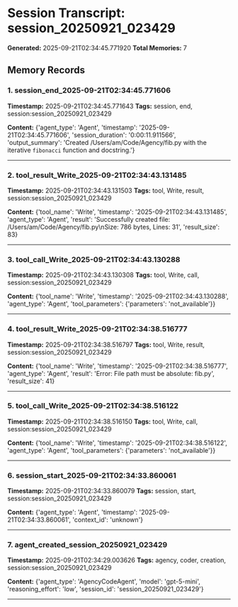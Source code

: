 # Session Transcript: session_20250921_023429

**Generated:** 2025-09-21T02:34:45.771920
**Total Memories:** 7

## Memory Records

### 1. session_end_2025-09-21T02:34:45.771606

**Timestamp:** 2025-09-21T02:34:45.771643
**Tags:** session, end, session:session_20250921_023429

**Content:** {'agent_type': 'Agent', 'timestamp': '2025-09-21T02:34:45.771606', 'session_duration': '0:00:11.911566', 'output_summary': 'Created /Users/am/Code/Agency/fib.py with the iterative `fibonacci` function and docstring.'}

---

### 2. tool_result_Write_2025-09-21T02:34:43.131485

**Timestamp:** 2025-09-21T02:34:43.131503
**Tags:** tool, Write, result, session:session_20250921_023429

**Content:** {'tool_name': 'Write', 'timestamp': '2025-09-21T02:34:43.131485', 'agent_type': 'Agent', 'result': 'Successfully created file: /Users/am/Code/Agency/fib.py\\nSize: 786 bytes, Lines: 31', 'result_size': 83}

---

### 3. tool_call_Write_2025-09-21T02:34:43.130288

**Timestamp:** 2025-09-21T02:34:43.130308
**Tags:** tool, Write, call, session:session_20250921_023429

**Content:** {'tool_name': 'Write', 'timestamp': '2025-09-21T02:34:43.130288', 'agent_type': 'Agent', 'tool_parameters': {'parameters': 'not_available'}}

---

### 4. tool_result_Write_2025-09-21T02:34:38.516777

**Timestamp:** 2025-09-21T02:34:38.516797
**Tags:** tool, Write, result, session:session_20250921_023429

**Content:** {'tool_name': 'Write', 'timestamp': '2025-09-21T02:34:38.516777', 'agent_type': 'Agent', 'result': 'Error: File path must be absolute: fib.py', 'result_size': 41}

---

### 5. tool_call_Write_2025-09-21T02:34:38.516122

**Timestamp:** 2025-09-21T02:34:38.516150
**Tags:** tool, Write, call, session:session_20250921_023429

**Content:** {'tool_name': 'Write', 'timestamp': '2025-09-21T02:34:38.516122', 'agent_type': 'Agent', 'tool_parameters': {'parameters': 'not_available'}}

---

### 6. session_start_2025-09-21T02:34:33.860061

**Timestamp:** 2025-09-21T02:34:33.860079
**Tags:** session, start, session:session_20250921_023429

**Content:** {'agent_type': 'Agent', 'timestamp': '2025-09-21T02:34:33.860061', 'context_id': 'unknown'}

---

### 7. agent_created_session_20250921_023429

**Timestamp:** 2025-09-21T02:34:29.003626
**Tags:** agency, coder, creation, session:session_20250921_023429

**Content:** {'agent_type': 'AgencyCodeAgent', 'model': 'gpt-5-mini', 'reasoning_effort': 'low', 'session_id': 'session_20250921_023429'}

---

